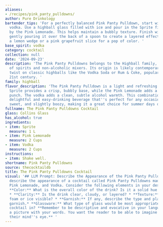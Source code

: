 ```yaml
---
aliases:
- /recipes/pink_panty_pulldowns/
author: Pure Drinkology
bartender_tips: 'For a perfectly balanced Pink Panty Pulldown, start with a good quality
  vodka. Use a highball glass filled with ice and pour in the Sprite first, followed
  by the Pink Lemonade. This helps maintain a bubbly texture. Finish with the vodka,
  gently pouring it over the back of a spoon to create a layered effect. Garnish with
  a lemon wedge or a pink grapefruit slice for a pop of color. '
base_spirit: vodka
category: cocktail
collection: null
date: '2024-09-23'
description: 'The Pink Panty Pulldowns belongs to the Highball family, a simple mix
  of spirits and non-alcoholic mixers. Its origin is likely contemporary, a playful
  twist on classic highballs like the Vodka Soda or Rum & Coke, popular in the early
  21st century. '
family: highball
flavor_description: 'The Pink Panty Pulldown is a light and refreshing cocktail. The
  Sprite provides a crisp, bubbly base, while the Pink Lemonade adds a sweet, tart
  punch. The vodka adds a clean, subtle alcohol warmth. This combination creates a
  delightful and easy-drinking beverage that''s perfect for any occasion.  It''s tangy,
  sweet, and slightly boozy, making it a great choice for summer days or warm evenings. '
fullname: The Pink Panty Pulldowns Cocktail
glass: Collins Glass
has_alcohol: true
ingredients:
- item: Sprite
  measure: 1 L
- item: Pink Lemonade
  measure: 2 Cups
- item: Vodka
  measure: 2 Cups
instructions:
- item: Shake well.
shortname: Pink Panty Pulldowns
source: thecocktaildb
title: The Pink Panty Pulldowns Cocktail
visual: '## LLM Prompt: Describe the Appearance of the Pink Panty Pulldowns Cocktail**Please
  describe the appearance of a cocktail called Pink Panty Pulldowns made with Sprite,
  Pink Lemonade, and Vodka. Consider the following elements in your description:***
  **Color:** What is the overall color of the drink? Is it a solid hue or a gradient?
  * **Clarity:** Is the drink clear, cloudy, or layered? * **Texture:** Is there any
  foam or ice visible? * **Garnish:** If any, describe the type and placement of the
  garnish.* **Glassware:** What type of glass would be most appropriate to serve this
  cocktail in? **Remember to be descriptive and evocative in your language, painting
  a picture with your words. You want the reader to be able to imagine the drink in
  their mind''s eye.** '
---
```



